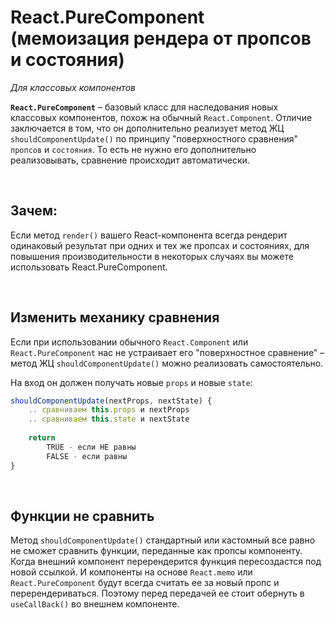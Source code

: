 # React.PureComponent (мемоизация рендера от пропсов и состояния)
_Для классовых компонентов_

__`React.PureComponent`__ – базовый класс для наследования новых классовых компонентов, похож на обычный `React.Component`. Отличие заключается в том, что он дополнительно реализует метод ЖЦ `shouldComponentUpdate()` по принципу "поверхностного сравнения" `пропсов` и `состояния`. То есть не нужно его дополнительно реализовывать, сравнение происходит автоматически.

<br>

## Зачем:
Если метод `render()` вашего React-компонента всегда рендерит одинаковый результат при одних и тех же пропсах и состояниях, для повышения производительности в некоторых случаях вы можете использовать React.PureComponent.

<br>

## Изменить механику сравнения
Если при использовании обычного `React.Component` или `React.PureComponent` нас не устраивает его "поверхностное сравнение" – метод ЖЦ `shouldComponentUpdate()` можно реализовать самостоятельно.

На вход он должен получать новые `props` и новые `state`:
```javascript
shouldComponentUpdate(nextProps, nextState) {
    .. сравниваем this.props и nextProps
    .. сравниваем this.state и nextState
    
    return 
        TRUE - если НЕ равны
        FALSE - если равны
}
```

<br>

## Функции не сравнить
Метод `shouldComponentUpdate()` стандартный или кастомный все равно не сможет сравнить функции, переданные как пропсы компоненту. Когда внешний компонент перерендерится функция пересоздастся под новой ссылкой. И компоненты на основе `React.memo` или `React.PureComponent` будут всегда считать ее за новый пропс и перерендериваться. Поэтому перед передачей ее стоит обернуть в `useCallBack()` во внешнем компоненте.
